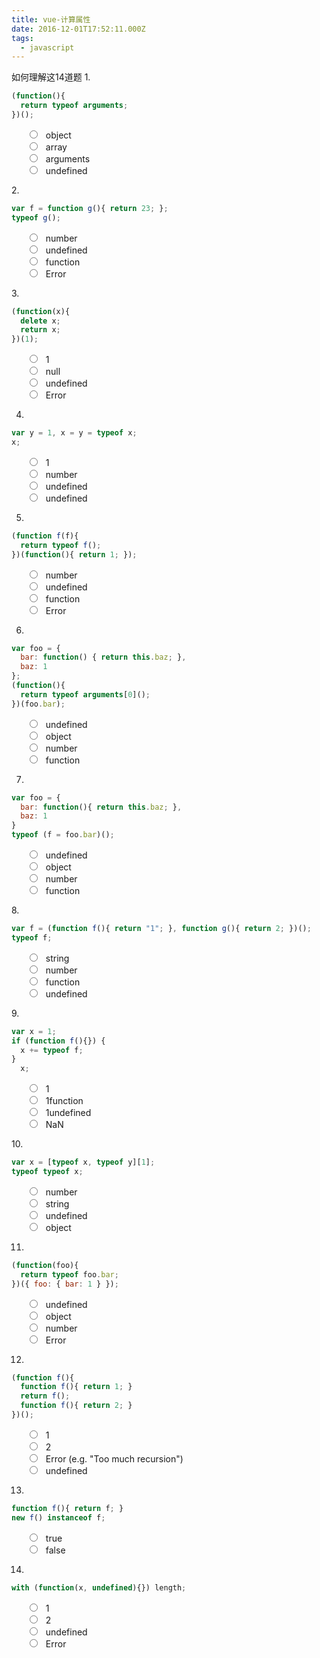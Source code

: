 ```yaml
---
title: vue-计算属性
date: 2016-12-01T17:52:11.000Z
tags:
  - javascript
---
```


如何理解这14道题
1.

```js
(function(){
  return typeof arguments;
})();
```

<!--more-->

<ul class="answers" style="list-style: none;">
    <li>
       <input type="radio" name="question-1" id="answer-1-1"><label for="answer-1-1" style="margin-left: 10px">object</label>
    </li>
    <li>
       <input type="radio" name="question-1" id="answer-1-2"><label for="answer-1-2" style="margin-left: 10px">array</label>
    </li>
    <li>
       <input type="radio" name="question-1" id="answer-1-3"><label for="answer-1-3" style="margin-left: 10px">arguments</label>
    </li>
    <li>
       <input type="radio" name="question-1" id="answer-1-4"><label for="answer-1-4" style="margin-left: 10px">undefined</label>
    </li>
</ul>
2.

```js
var f = function g(){ return 23; };
typeof g();
```

<ul class="answers" style="list-style: none;">
        <li>
          <input type="radio" name="question-2" id="answer-2-1"><label for="answer-2-1" style="margin-left: 10px">number</label>
        </li>
        <li>
          <input type="radio" name="question-2" id="answer-2-2"><label for="answer-2-2" style="margin-left: 10px">undefined</label>
        </li>
        <li>
          <input type="radio" name="question-2" id="answer-2-3"><label for="answer-2-3" style="margin-left: 10px">function</label>
        </li>
        <li>
          <input type="radio" name="question-2" id="answer-2-4"><label for="answer-2-4" style="margin-left: 10px">Error</label>
        </li>
      </ul>
3.

```js
(function(x){
  delete x;
  return x;
})(1);
```

<ul class="answers" style="list-style: none;">
        <li>
          <input type="radio" name="question-3" id="answer-3-1"><label for="answer-3-1" style="margin-left: 10px">1</label>
        </li>
        <li>
          <input type="radio" name="question-3" id="answer-3-2"><label for="answer-3-2" style="margin-left: 10px">null</label>
        </li>
        <li>
          <input type="radio" name="question-3" id="answer-3-3"><label for="answer-3-3" style="margin-left: 10px">undefined</label>
        </li>
        <li>
          <input type="radio" name="question-3" id="answer-3-4"><label for="answer-3-4" style="margin-left: 10px">Error</label>
        </li>
      </ul>
      
4.
```js
var y = 1, x = y = typeof x;
x;
```
<ul class="answers" style="list-style: none;">
        <li>
          <input type="radio" name="question-4" id="answer-4-1"><label for="answer-4-1" style="margin-left: 10px">1</label>
        </li>
        <li>
          <input type="radio" name="question-4" id="answer-4-2"><label for="answer-4-2" style="margin-left: 10px">number</label>
        </li>
        <li>
          <input type="radio" name="question-4" id="answer-4-3"><label for="answer-4-3" style="margin-left: 10px">undefined</label>
        </li>
        <li>
          <input type="radio" name="question-4" id="answer-4-4"><label for="answer-4-4" style="margin-left: 10px">undefined</label>
        </li>
      </ul>
      
5.
```js
(function f(f){
  return typeof f();
})(function(){ return 1; });
```
<ul class="answers" style="list-style: none;">
        <li>
          <input type="radio" name="question-5" id="answer-5-1"><label for="answer-5-1" style="margin-left: 10px">number</label>
        </li>
        <li>
          <input type="radio" name="question-5" id="answer-5-2"><label for="answer-5-2" style="margin-left: 10px">undefined</label>
        </li>
        <li>
          <input type="radio" name="question-5" id="answer-5-3"><label for="answer-5-3" style="margin-left: 10px">function</label>
        </li>
        <li>
          <input type="radio" name="question-5" id="answer-5-4"><label for="answer-5-4" style="margin-left: 10px">Error</label>
        </li>
      </ul>
      
6.
```js
var foo = {
  bar: function() { return this.baz; },
  baz: 1
};
(function(){
  return typeof arguments[0]();
})(foo.bar);
```
<ul class="answers" style="list-style: none;">
        <li>
          <input type="radio" name="question-6" id="answer-6-1"><label for="answer-6-1" style="margin-left: 10px">undefined</label>
        </li>
        <li>
          <input type="radio" name="question-6" id="answer-6-2"><label for="answer-6-2" style="margin-left: 10px">object</label>
        </li>
        <li>
          <input type="radio" name="question-6" id="answer-6-3"><label for="answer-6-3" style="margin-left: 10px">number</label>
        </li>
        <li>
          <input type="radio" name="question-6" id="answer-6-4"><label for="answer-6-4" style="margin-left: 10px">function</label>
        </li>
      </ul>

7.
```js
var foo = {
  bar: function(){ return this.baz; },
  baz: 1
}
typeof (f = foo.bar)();
```
<ul class="answers" style="list-style: none;">
        <li>
          <input type="radio" name="question-7" id="answer-7-1"><label for="answer-7-1" style="margin-left: 10px">undefined</label>
        </li>
        <li>
          <input type="radio" name="question-7" id="answer-7-2"><label for="answer-7-2" style="margin-left: 10px">object</label>
        </li>
        <li>
          <input type="radio" name="question-7" id="answer-7-3"><label for="answer-7-3" style="margin-left: 10px">number</label>
        </li>
        <li>
          <input type="radio" name="question-7" id="answer-7-4"><label for="answer-7-4" style="margin-left: 10px">function</label>
        </li>
      </ul>
8.

```js
var f = (function f(){ return "1"; }, function g(){ return 2; })();
typeof f;
```
<ul class="answers" style="list-style: none;">
        <li>
          <input type="radio" name="question-8" id="answer-8-1"><label for="answer-8-1" style="margin-left: 10px">string</label>
        </li>
        <li>
          <input type="radio" name="question-8" id="answer-8-2"><label for="answer-8-2" style="margin-left: 10px">number</label>
        </li>
        <li>
          <input type="radio" name="question-8" id="answer-8-3"><label for="answer-8-3" style="margin-left: 10px">function</label>
        </li>
        <li>
          <input type="radio" name="question-8" id="answer-8-4"><label for="answer-8-4" style="margin-left: 10px">undefined</label>
        </li>
      </ul>
9.

```js
var x = 1;
if (function f(){}) {
  x += typeof f;
}
  x;
```
<ul class="answers" style="list-style: none;">
        <li>
          <input type="radio" name="question-9" id="answer-9-1"><label for="answer-9-1" style="margin-left: 10px">1</label>
        </li>
        <li>
          <input type="radio" name="question-9" id="answer-9-2"><label for="answer-9-2" style="margin-left: 10px">1function</label>
        </li>
        <li>
          <input type="radio" name="question-9" id="answer-9-3"><label for="answer-9-3" style="margin-left: 10px">1undefined</label>
        </li>
        <li>
          <input type="radio" name="question-9" id="answer-9-4"><label for="answer-9-4" style="margin-left: 10px">NaN</label>
        </li>
      </ul>
10.

```js
var x = [typeof x, typeof y][1];
typeof typeof x;
```
<ul class="answers" style="list-style: none;">
        <li>
          <input type="radio" name="quiz-10" id="answer-10-1"><label for="answer-10-1" style="margin-left: 10px">number</label>
        </li>
        <li>
          <input type="radio" name="quiz-10" id="answer-10-2"><label for="answer-10-2" style="margin-left: 10px">string</label>
        </li>
        <li>
          <input type="radio" name="quiz-10" id="answer-10-3"><label for="answer-10-3" style="margin-left: 10px">undefined</label>
        </li>
        <li>
          <input type="radio" name="quiz-10" id="answer-10-4"><label for="answer-10-4" style="margin-left: 10px">object</label>
        </li>
      </ul>
      
11.

```js
(function(foo){
  return typeof foo.bar;
})({ foo: { bar: 1 } });
```
<ul class="answers" style="list-style: none;">
        <li>
          <input type="radio" name="quiz-11" id="answer-11-1"><label for="answer-11-1" style="margin-left: 10px">undefined</label>
        </li>
        <li>
          <input type="radio" name="quiz-11" id="answer-11-2"><label for="answer-11-2" style="margin-left: 10px">object</label>
        </li>
        <li>
          <input type="radio" name="quiz-11" id="answer-11-3"><label for="answer-11-3" style="margin-left: 10px">number</label>
        </li>
        <li>
          <input type="radio" name="quiz-11" id="answer-11-4"><label for="answer-11-4" style="margin-left: 10px">Error</label>
        </li>
      </ul>
      
12.

```js
(function f(){
  function f(){ return 1; }
  return f();
  function f(){ return 2; }
})();
```
<ul class="answers" style="list-style: none;">
        <li>
          <input type="radio" name="answer-12" id="answer-12-1"><label for="answer-12-1" style="margin-left: 10px">1</label>
        </li>
        <li>
          <input type="radio" name="answer-12" id="answer-12-2"><label for="answer-12-2" style="margin-left: 10px">2</label>
        </li>
        <li>
          <input type="radio" name="answer-12" id="answer-12-3"><label for="answer-12-3" style="margin-left: 10px">Error (e.g. "Too much recursion")</label>
        </li>
        <li>
          <input type="radio" name="answer-12" id="answer-12-4"><label for="answer-12-4" style="margin-left: 10px">undefined</label>
        </li>
      </ul>
      
13.
```js
function f(){ return f; }
new f() instanceof f;
```
<ul class="answers" style="list-style: none;">
        <li>
          <input type="radio" name="answer-13" id="answer-13-2"><label for="answer-13-2" style="margin-left: 10px">true</label>
        </li>
        <li>
          <input type="radio" name="answer-13" id="answer-13-1"><label for="answer-13-1" style="margin-left: 10px">false</label>
        </li>
      </ul>
      
14.
```js
with (function(x, undefined){}) length;
```
<ul class="answers" style="list-style: none;">
        <li>
          <input type="radio" name="answer-14" id="answer-14-1"><label for="answer-14-1" style="margin-left: 10px">1</label>
        </li>
        <li>
          <input type="radio" name="answer-14" id="answer-14-2"><label for="answer-14-2" style="margin-left: 10px">2</label>
        </li>
        <li>
          <input type="radio" name="answer-14" id="answer-14-3"><label for="answer-14-3" style="margin-left: 10px">undefined</label>
        </li>
        <li>
          <input type="radio" name="answer-14" id="answer-14-4"><label for="answer-14-4" style="margin-left: 10px">Error</label>
        </li>
      </ul>